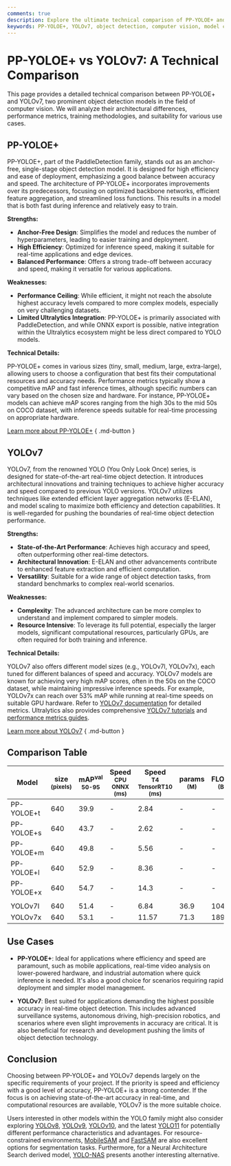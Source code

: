 ```yaml
---
comments: true
description: Explore the ultimate technical comparison of PP-YOLOE+ and YOLOv7. Discover their strengths, performance, and ideal use cases for object detection.
keywords: PP-YOLOE+, YOLOv7, object detection, computer vision, model comparison, real-time detection, AI models, machine learning, Ultralytics, PaddleDetection
---
```


# PP-YOLOE+ vs YOLOv7: A Technical Comparison

<script async src="https://cdn.jsdelivr.net/npm/chart.js@3.9.1/dist/chart.min.js"></script>
<script defer src="../../javascript/benchmark.js"></script>

<canvas id="modelComparisonChart" width="1024" height="400" active-models='["PP-YOLOE+", "YOLOv7"]'></canvas>

This page provides a detailed technical comparison between PP-YOLOE+ and YOLOv7, two prominent object detection models in the field of computer vision. We will analyze their architectural differences, performance metrics, training methodologies, and suitability for various use cases.

## PP-YOLOE+

PP-YOLOE+, part of the PaddleDetection family, stands out as an anchor-free, single-stage object detection model. It is designed for high efficiency and ease of deployment, emphasizing a good balance between accuracy and speed. The architecture of PP-YOLOE+ incorporates improvements over its predecessors, focusing on optimized backbone networks, efficient feature aggregation, and streamlined loss functions. This results in a model that is both fast during inference and relatively easy to train.

**Strengths:**

- **Anchor-Free Design**: Simplifies the model and reduces the number of hyperparameters, leading to easier training and deployment.
- **High Efficiency**: Optimized for inference speed, making it suitable for real-time applications and edge devices.
- **Balanced Performance**: Offers a strong trade-off between accuracy and speed, making it versatile for various applications.

**Weaknesses:**

- **Performance Ceiling**: While efficient, it might not reach the absolute highest accuracy levels compared to more complex models, especially on very challenging datasets.
- **Limited Ultralytics Integration**: PP-YOLOE+ is primarily associated with PaddleDetection, and while ONNX export is possible, native integration within the Ultralytics ecosystem might be less direct compared to YOLO models.

**Technical Details:**

PP-YOLOE+ comes in various sizes (tiny, small, medium, large, extra-large), allowing users to choose a configuration that best fits their computational resources and accuracy needs. Performance metrics typically show a competitive mAP and fast inference times, although specific numbers can vary based on the chosen size and hardware. For instance, PP-YOLOE+ models can achieve mAP scores ranging from the high 30s to the mid 50s on COCO dataset, with inference speeds suitable for real-time processing on appropriate hardware.

[Learn more about PP-YOLOE+](https://github.com/PaddlePaddle/PaddleDetection/tree/develop/configs/ppyoloe) { .md-button }

## YOLOv7

YOLOv7, from the renowned YOLO (You Only Look Once) series, is designed for state-of-the-art real-time object detection. It introduces architectural innovations and training techniques to achieve higher accuracy and speed compared to previous YOLO versions. YOLOv7 utilizes techniques like extended efficient layer aggregation networks (E-ELAN), and model scaling to maximize both efficiency and detection capabilities. It is well-regarded for pushing the boundaries of real-time object detection performance.

**Strengths:**

- **State-of-the-Art Performance**: Achieves high accuracy and speed, often outperforming other real-time detectors.
- **Architectural Innovation**: E-ELAN and other advancements contribute to enhanced feature extraction and efficient computation.
- **Versatility**: Suitable for a wide range of object detection tasks, from standard benchmarks to complex real-world scenarios.

**Weaknesses:**

- **Complexity**: The advanced architecture can be more complex to understand and implement compared to simpler models.
- **Resource Intensive**: To leverage its full potential, especially the larger models, significant computational resources, particularly GPUs, are often required for both training and inference.

**Technical Details:**

YOLOv7 also offers different model sizes (e.g., YOLOv7l, YOLOv7x), each tuned for different balances of speed and accuracy. YOLOv7 models are known for achieving very high mAP scores, often in the 50s on the COCO dataset, while maintaining impressive inference speeds. For example, YOLOv7x can reach over 53% mAP while running at real-time speeds on suitable GPU hardware. Refer to [YOLOv7 documentation](https://docs.ultralytics.com/models/yolov7/) for detailed metrics. Ultralytics also provides comprehensive [YOLOv7 tutorials](https://docs.ultralytics.com/guides/) and [performance metrics guides](https://docs.ultralytics.com/guides/yolo-performance-metrics/).

[Learn more about YOLOv7](https://docs.ultralytics.com/models/yolov7/) { .md-button }

## Comparison Table

| Model      | size<br><sup>(pixels) | mAP<sup>val<br>50-95 | Speed<br><sup>CPU ONNX<br>(ms) | Speed<br><sup>T4 TensorRT10<br>(ms) | params<br><sup>(M) | FLOPs<br><sup>(B) |
| ---------- | --------------------- | -------------------- | ------------------------------ | ----------------------------------- | ------------------ | ----------------- |
| PP-YOLOE+t | 640                   | 39.9                 | -                              | 2.84                                | -                  | -                 |
| PP-YOLOE+s | 640                   | 43.7                 | -                              | 2.62                                | -                  | -                 |
| PP-YOLOE+m | 640                   | 49.8                 | -                              | 5.56                                | -                  | -                 |
| PP-YOLOE+l | 640                   | 52.9                 | -                              | 8.36                                | -                  | -                 |
| PP-YOLOE+x | 640                   | 54.7                 | -                              | 14.3                                | -                  | -                 |
|            |                       |                      |                                |                                     |                    |                   |
| YOLOv7l    | 640                   | 51.4                 | -                              | 6.84                                | 36.9               | 104.7             |
| YOLOv7x    | 640                   | 53.1                 | -                              | 11.57                               | 71.3               | 189.9             |

## Use Cases

- **PP-YOLOE+**: Ideal for applications where efficiency and speed are paramount, such as mobile applications, real-time video analysis on lower-powered hardware, and industrial automation where quick inference is needed. It's also a good choice for scenarios requiring rapid deployment and simpler model management.

- **YOLOv7**: Best suited for applications demanding the highest possible accuracy in real-time object detection. This includes advanced surveillance systems, autonomous driving, high-precision robotics, and scenarios where even slight improvements in accuracy are critical. It is also beneficial for research and development pushing the limits of object detection technology.

## Conclusion

Choosing between PP-YOLOE+ and YOLOv7 depends largely on the specific requirements of your project. If the priority is speed and efficiency with a good level of accuracy, PP-YOLOE+ is a strong contender. If the focus is on achieving state-of-the-art accuracy in real-time, and computational resources are available, YOLOv7 is the more suitable choice.

Users interested in other models within the YOLO family might also consider exploring [YOLOv8](https://www.ultralytics.com/yolo), [YOLOv9](https://docs.ultralytics.com/models/yolov9/), [YOLOv10](https://docs.ultralytics.com/models/yolov10/), and the latest [YOLO11](https://docs.ultralytics.com/models/yolo11/) for potentially different performance characteristics and advantages. For resource-constrained environments, [MobileSAM](https://docs.ultralytics.com/models/mobile-sam/) and [FastSAM](https://docs.ultralytics.com/models/fast-sam/) are also excellent options for segmentation tasks. Furthermore, for a Neural Architecture Search derived model, [YOLO-NAS](https://docs.ultralytics.com/models/yolo-nas/) presents another interesting alternative.